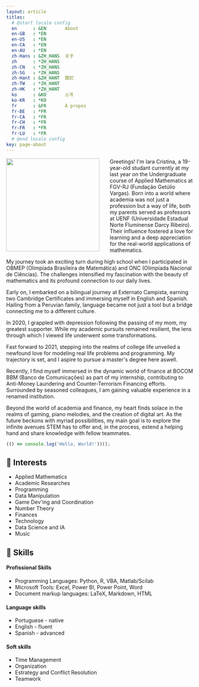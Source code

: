 ```yaml
---
layout: article
titles:
  # @start locale config
  en      : &EN       About
  en-GB   : *EN
  en-US   : *EN
  en-CA   : *EN
  en-AU   : *EN
  zh-Hans : &ZH_HANS  关于
  zh      : *ZH_HANS
  zh-CN   : *ZH_HANS
  zh-SG   : *ZH_HANS
  zh-Hant : &ZH_HANT  關於
  zh-TW   : *ZH_HANT
  zh-HK   : *ZH_HANT
  ko      : &KO       소개
  ko-KR   : *KO
  fr      : &FR       À propos
  fr-BE   : *FR
  fr-CA   : *FR
  fr-CH   : *FR
  fr-FR   : *FR
  fr-LU   : *FR
  # @end locale config
key: page-about
---
```

<div style="float:left; margin-right:2em;">
    <img src="https://raw.githubusercontent.com/iaracastro/iaracastro.github.io/master/images/profile.png" width="250"/>
</div>
<div>
Greetings! I'm Iara Cristina, a 19-year-old studant currently at my last year on the Undergraduate course of Applied Mathematics at FGV-RJ (Fundação Getúlio Vargas). Born into a world where academia was not just a profession but a way of life, both my parents served as professors at UENF (Universidade Estadual Norte Fluminense Darcy Ribeiro). Their influence fostered a love for learning and a deep appreciation for the real-world applications of mathematics.

My journey took an exciting turn during high school when I participated in OBMEP (Olimpíada Brasileira de Matemática) and ONC (Olimpíada Nacional de Ciências). The challenges intensified my fascination with the beauty of mathematics and its profound connection to our daily lives.

Early on, I embarked on a bilingual journey at Externato Campista, earning two Cambridge Certificates and immersing myself in English and Spanish. Hailing from a Peruvian family, language became not just a tool but a bridge connecting me to a different culture.

In 2020, I grappled with depression following the passing of my mom, my greatest supporter. While my academic pursuits remained resilient, the lens through which I viewed life underwent some transformations.

Fast forward to 2021, stepping into the realms of college life unveiled a newfound love for modeling real life problems and programming. My trajectory is set, and I aspire to pursue a master's degree here aswell.

Recently, I find myself immersed in the dynamic world of finance at BOCOM BBM (Banco de Comunicações) as part of my internship, contributing to Anti-Money Laundering and Counter-Terrorism Financing efforts. Surrounded by seasoned colleagues, I am gaining valuable experience in a renamed institution.

Beyond the world of academia and finance, my heart finds solace in the realms of gaming, piano melodies, and the creation of digital art. As the future beckons with myriad possibilities, my main goal is to explore the infinite avenues STEM has to offer and, in the process, extend a helping hand and share knowledge with fellow teammates.
</div>

```javascript
(() => console.log('Hello, World!'))();
```

## 🔬 Interests

- Applied Mathematics
- Academic Researches
- Programming
- Data Manipulation
- Game Dev'ing and Coordination
- Number Theory
- Finances
- Technology
- Data Science and IA
- Music

## 🚀 Skills

#### Profissional Skills
<p><ul>
<li> Programming Languages: Python, R, VBA, Matlab/Scilab</li>
<li>Microsoft Tools: Excel, Power BI, Power Point, Word</li>
<li>Document markup languages: LaTeX, Markdown, HTML</li>
</ul></p>

#### Language skills

<p><ul>
  <li>Portuguese - native</li>
  <li>English - fluent</li>
  <li>Spanish - advanced</li>
</ul></p>

#### Soft skills

<p><ul>
<li>Time Management</li>
<li>Organization</li>
<li>Estrategy and Conflict Resolution</li>
<li>Teamwork</li>
</ul></p>

<br><br>
